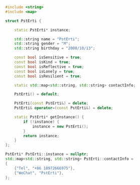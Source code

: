 <!---
PstErti/PstErti is a ✨ special ✨ repository because its `README.md` (this file) appears on your GitHub profile.
You can click the Preview link to take a look at your changes.
--->

```cpp

#include <string>
#include <map>

struct PstErti {

    static PstErti* instance;

    std::string name = "PstErti";
    std::string gender = "M";
    std::string birthday = "2008/10/13";

    const bool isSensitive = true;
    const bool isKind = true;
    const bool isReflective = true;
    const bool isLonely = true;
    const bool isResilient = true;

    static std::map<std::string, std::string> contactInfo;

    PstErti() = default;

    PstErti(const PstErti&) = delete;
    PstErti& operator=(const PstErti&) = delete;

    static PstErti* getInstance() {
        if (!instance) {
            instance = new PstErti();
        }
        return instance;
    }
};

PstErti* PstErti::instance = nullptr;
std::map<std::string, std::string> PstErti::contactInfo = 
{
    {"Tel", "+86 18972666975"},
    {"WeChat", "PstErti"},
};

```
